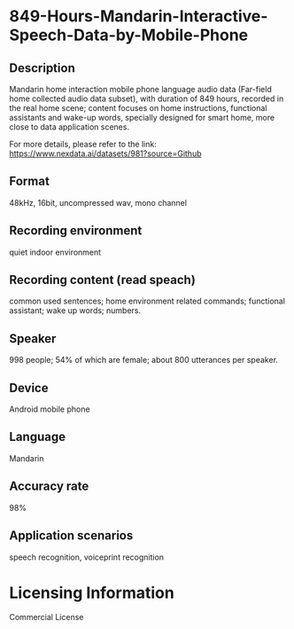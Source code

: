 # 849-Hours-Mandarin-Interactive-Speech-Data-by-Mobile-Phone


## Description
Mandarin home interaction mobile phone language audio data (Far-field home collected audio data subset), with duration of 849 hours, recorded in the real home scene; content focuses on home instructions, functional assistants and wake-up words, specially designed for smart home, more close to data application scenes.

For more details, please refer to the link: https://www.nexdata.ai/datasets/981?source=Github


## Format
48kHz, 16bit, uncompressed wav, mono channel

## Recording environment
quiet indoor environment

## Recording content (read speach)
common used sentences; home environment related commands; functional assistant; wake up words; numbers.

## Speaker
998 people; 54% of which are female; about 800 utterances per speaker.

## Device
Android mobile phone

## Language
Mandarin

## Accuracy rate
98%

## Application scenarios
speech recognition, voiceprint recognition

# Licensing Information
Commercial License
